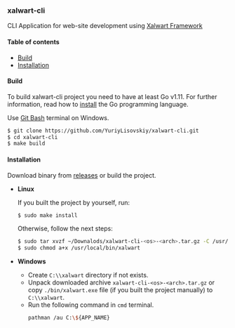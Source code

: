 ### xalwart-cli

CLI Application for web-site development using
[Xalwart Framework](https://github.com/YuriyLisovskiy/xalwart)

#### Table of contents
* [Build](#build)
* [Installation](#installation)

#### Build
To build xalwart-cli project you need to have at least Go v1.11.
For further information, read how to
[install](https://golang.org/doc/install) the Go programming
language. 

Use [Git Bash](https://git-scm.com/downloads) terminal on Windows.

```bash
$ git clone https://github.com/YuriyLisovskiy/xalwart-cli.git
$ cd xalwart-cli
$ make build
```

#### Installation

Download binary from
[releases](https://github.com/YuriyLisovskiy/xalwart-cli/releases)
or build the project.

* **Linux**

    If you built the project by yourself, run:
    ```bash
    $ sudo make install
    ```
  
    Otherwise, follow the next steps:
    ```bash
    $ sudo tar xvzf ~/Downalods/xalwart-cli-<os>-<arch>.tar.gz -C /usr/local/bin
    $ sudo chmod a+x /usr/local/bin/xalwart
    ```

* **Windows**

    * Create `C:\\xalwart` directory if not exists.
    * Unpack downloaded archive `xalwart-cli-<os>-<arch>.tar.gz`
      or copy `./bin/xalwart.exe` file (if you built the project
      manually) to `C:\\xalwart`.
    * Run the following command in `cmd` terminal.
      ```bash
      pathman /au C:\${APP_NAME}
      ```
